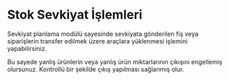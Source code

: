 # Stok Sevkiyat İşlemleri

Sevkiyat planlama modülü sayesinde sevkiyata gönderilen fiş veya siparişlerin transfer edilmek üzere araçlara yüklenmesi işlemini yapabilirsiniz.

Bu sayede yanlış ürünlerin veya yanlış ürün miktarlarının çıkışını engellemiş olursunuz. Kontrollü bir şekilde çıkış yapılması sağlanmış olur.

&#x20;
